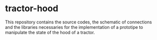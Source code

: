 # tractor-hood
This repository contains the source codes, the schematic of connections and the libraries necessaries for the implementation of a prototipe to manipulate the state of the hood of a tractor.
